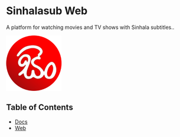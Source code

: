 # Sinhalasub Web

A platform for watching movies and TV shows with Sinhala subtitles..

<img src="docs/images/logo.png" alt="Project Logo or Screenshot" width="150" height="150" />

## Table of Contents

- [Docs](#docs)
- [Web](#web)

